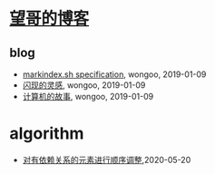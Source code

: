 # [望哥的博客](http://blog.sisopipo.com)

## blog
* [markindex.sh specification](/markindex), wongoo, 2019-01-09
* [闪现的灵感](/flash-idea), wongoo, 2019-01-09
* [计算机的故事](/cs-stories), wongoo, 2019-01-09
# algorithm
* [对有依赖关系的元素进行顺序调整](/2020/2020-05-20-dependency-element-order-algorithm),2020-05-20
